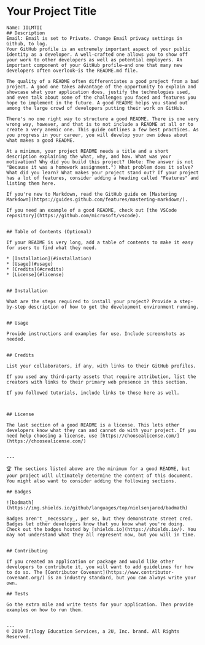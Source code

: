 # Your Project Title
    Name: IILMTII
    ## Description 
    Email: Email is set to Private. Change Email privacy settings in Github, to log.
    Your GitHub profile is an extremely important aspect of your public identity as a developer. A well-crafted one allows you to show off your work to other developers as well as potential employers. An important component of your GitHub profile—and one that many new developers often overlook—is the README.md file.
    
    The quality of a README often differentiates a good project from a bad project. A good one takes advantage of the opportunity to explain and showcase what your application does, justify the technologies used, and even talk about some of the challenges you faced and features you hope to implement in the future. A good README helps you stand out among the large crowd of developers putting their work on GitHub.
    
    There's no one right way to structure a good README. There is one very wrong way, however, and that is to not include a README at all or to create a very anemic one. This guide outlines a few best practices. As you progress in your career, you will develop your own ideas about what makes a good README.
    
    At a minimum, your project README needs a title and a short description explaining the what, why, and how. What was your motivation? Why did you build this project? (Note: The answer is not "Because it was a homework assignment.") What problem does it solve? What did you learn? What makes your project stand out? If your project has a lot of features, consider adding a heading called "Features" and listing them here.
    
    If you're new to Markdown, read the GitHub guide on [Mastering Markdown](https://guides.github.com/features/mastering-markdown/).
    
    If you need an example of a good README, check out [the VSCode repository](https://github.com/microsoft/vscode).
    
    
    ## Table of Contents (Optional)
    
    If your README is very long, add a table of contents to make it easy for users to find what they need.
    
    * [Installation](#installation)
    * [Usage](#usage)
    * [Credits](#credits)
    * [License](#license)
    
    
    ## Installation
    
    What are the steps required to install your project? Provide a step-by-step description of how to get the development environment running.
    
    
    ## Usage 
    
    Provide instructions and examples for use. Include screenshots as needed. 
    
    
    ## Credits
    
    List your collaborators, if any, with links to their GitHub profiles.
    
    If you used any third-party assets that require attribution, list the creators with links to their primary web presence in this section.
    
    If you followed tutorials, include links to those here as well.
    
    
    
    ## License
    
    The last section of a good README is a license. This lets other developers know what they can and cannot do with your project. If you need help choosing a license, use [https://choosealicense.com/](https://choosealicense.com/)
    
    
    ---
    
    🏆 The sections listed above are the minimum for a good README, but your project will ultimately determine the content of this document. You might also want to consider adding the following sections.
    
    ## Badges
    
    ![badmath](https://img.shields.io/github/languages/top/nielsenjared/badmath)
    
    Badges aren't _necessary_, per se, but they demonstrate street cred. Badges let other developers know that you know what you're doing. Check out the badges hosted by [shields.io](https://shields.io/). You may not understand what they all represent now, but you will in time.
    
    
    ## Contributing
    
    If you created an application or package and would like other developers to contribute it, you will want to add guidelines for how to do so. The [Contributor Covenant](https://www.contributor-covenant.org/) is an industry standard, but you can always write your own.
    
    ## Tests
    
    Go the extra mile and write tests for your application. Then provide examples on how to run them.
    
    
    ---
    © 2019 Trilogy Education Services, a 2U, Inc. brand. All Rights Reserved.
